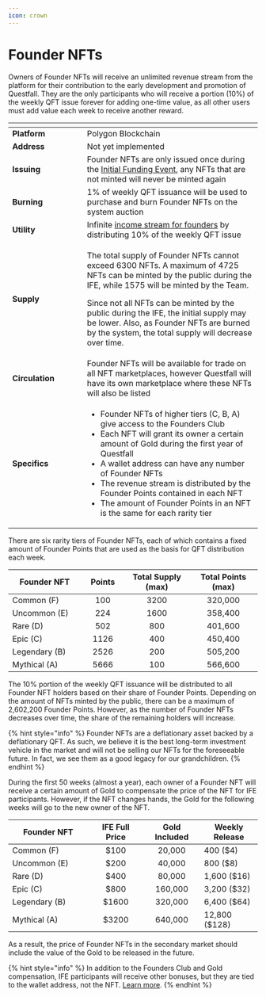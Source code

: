 ```yaml
---
icon: crown
---
```


# Founder NFTs

Owners of Founder NFTs will receive an unlimited revenue stream from the platform for their contribution to the early development and promotion of Questfall. They are the only participants who will receive a portion (10%) of the weekly QFT issue forever for adding one-time value, as all other users must add value each week to receive another reward.

<table data-header-hidden><thead><tr><th width="135"></th><th></th></tr></thead><tbody><tr><td><strong>Platform</strong></td><td>Polygon Blockchain</td></tr><tr><td><strong>Address</strong></td><td>Not yet implemented</td></tr><tr><td><strong>Issuing</strong></td><td>Founder NFTs are only issued once during the <a href="../roadmap/initial-funding-event.md">Initial Funding Event</a>, any NFTs that are not minted will never be minted again</td></tr><tr><td><strong>Burning</strong></td><td>1% of weekly QFT issuance will be used to purchase and burn Founder NFTs on the system auction</td></tr><tr><td><strong>Utility</strong></td><td>Infinite <a href="../infrastructure/founders-revenue.md">income stream for founders</a> by distributing 10% of the weekly QFT issue</td></tr><tr><td><strong>Supply</strong></td><td><p>The total supply of Founder NFTs cannot exceed 6300 NFTs. A maximum of 4725 NFTs can be minted by the public during the IFE, while 1575 will be minted by the Team. </p><p>Since not all NFTs can be minted by the public during the IFE, the initial supply may be lower. Also, as Founder NFTs are burned by the system, the total supply will decrease over time.</p></td></tr><tr><td><strong>Circulation</strong></td><td>Founder NFTs will be available for trade on all NFT marketplaces, however Questfall will have its own marketplace where these NFTs will also be listed</td></tr><tr><td><strong>Specifics</strong></td><td><ul><li>Founder NFTs of higher tiers (C, B, A) give access to the Founders Club</li><li>Each NFT will grant its owner a certain amount of Gold during the first year of Questfall</li><li>A wallet address can have any number of Founder NFTs</li><li>The revenue stream is distributed by the Founder Points contained in each NFT</li><li>The amount of Founder Points in an NFT is the same for each rarity tier</li></ul></td></tr></tbody></table>

There are six rarity tiers of Founder NFTs, each of which contains a fixed amount of Founder Points that are used as the basis for QFT distribution each week.

<table><thead><tr><th width="178">Founder NFT</th><th width="97" align="center">Points</th><th width="178" align="center">Total Supply (max)</th><th width="183" align="center">Total Points (max)</th></tr></thead><tbody><tr><td>Common (F)</td><td align="center">100</td><td align="center">3200</td><td align="center">320,000</td></tr><tr><td>Uncommon (E)</td><td align="center">224</td><td align="center">1600</td><td align="center">358,400</td></tr><tr><td>Rare (D)</td><td align="center">502</td><td align="center">800</td><td align="center">401,600</td></tr><tr><td>Epic (C)</td><td align="center">1126</td><td align="center">400</td><td align="center">450,400</td></tr><tr><td>Legendary (B)</td><td align="center">2526</td><td align="center">200</td><td align="center">505,200</td></tr><tr><td>Mythical (A)</td><td align="center">5666</td><td align="center">100</td><td align="center">566,600</td></tr></tbody></table>

The 10% portion of the weekly QFT issuance will be distributed to all Founder NFT holders based on their share of Founder Points. Depending on the amount of NFTs minted by the public, there can be a maximum of 2,602,200 Founder Points. However, as the number of Founder NFTs decreases over time, the share of the remaining holders will increase.

{% hint style="info" %}
Founder NFTs are a deflationary asset backed by a deflationary QFT. As such, we believe it is the best long-term investment vehicle in the market and will not be selling our NFTs for the foreseeable future. In fact, we see them as a good legacy for our grandchildren.
{% endhint %}

During the first 50 weeks (almost a year), each owner of a Founder NFT will receive a certain amount of Gold to compensate the price of the NFT for IFE participants. However, if the NFT changes hands, the Gold for the following weeks will go to the new owner of the NFT.

<table><thead><tr><th width="218">Founder NFT</th><th width="151" align="center">IFE Full Price</th><th width="137" align="center">Gold Included</th><th width="149">Weekly Release</th></tr></thead><tbody><tr><td>Common (F)</td><td align="center">$100</td><td align="center">20,000</td><td>400 ($4)</td></tr><tr><td>Uncommon (E)</td><td align="center">$200</td><td align="center">40,000</td><td>800 ($8)</td></tr><tr><td>Rare (D)</td><td align="center">$400</td><td align="center">80,000</td><td>1,600 ($16)</td></tr><tr><td>Epic (C)</td><td align="center">$800</td><td align="center">160,000</td><td>3,200 ($32)</td></tr><tr><td>Legendary (B)</td><td align="center">$1600</td><td align="center">320,000</td><td>6,400 ($64)</td></tr><tr><td>Mythical (A)</td><td align="center">$3200</td><td align="center">640,000</td><td>12,800 ($128)</td></tr></tbody></table>

As a result, the price of Founder NFTs in the secondary market should include the value of the Gold to be released in the future.

{% hint style="info" %}
In addition to the Founders Club and Gold compensation, IFE participants will receive other bonuses, but they are tied to the wallet address, not the NFT. [Learn more](founder-nfts.md#initial-funding-event).
{% endhint %}
